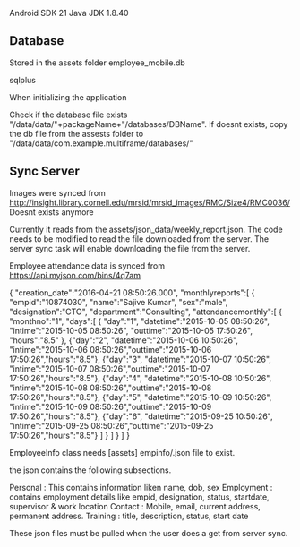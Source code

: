 Android SDK 21
Java JDK 1.8.40


Database
-----------------------------------------------
Stored in the assets folder
employee_mobile.db

sqlplus

When initializing the application

Check if the database file exists "/data/data/"+packageName+"/databases/DBName".
If doesnt exists, copy the db file from the assests folder to "/data/data/com.example.multiframe/databases/"

Sync Server
-----------------------------------------------

Images were synced from
http://insight.library.cornell.edu/mrsid/mrsid_images/RMC/Size4/RMC0036/
Doesnt exists anymore

Currently it reads from the assets/json_data/weekly_report.json.
The code needs to be modified to read the file downloaded from the server.
The server sync task will enable downloading the file from the server.

Employee attendance data is synced from https://api.myjson.com/bins/4q7am

{
  "creation_date":"2016-04-21 08:50:26.000",
  "monthlyreports":[
  {
    "empid":"10874030",
    "name":"Sajive Kumar",
    "sex":"male",
    "designation":"CTO",
    "department":"Consulting",
    "attendancemonthly":[
    {
      "monthno":"1",
      "days":[
      {
        "day":"1",
        "datetime":"2015-10-05 08:50:26",
        "intime":"2015-10-05 08:50:26",
        "outtime":"2015-10-05 17:50:26",
        "hours":"8.5"
      },
      {"day":"2", "datetime":"2015-10-06 10:50:26", "intime":"2015-10-06 08:50:26","outtime":"2015-10-06 17:50:26","hours":"8.5"},
      {"day":"3", "datetime":"2015-10-07 10:50:26", "intime":"2015-10-07 08:50:26","outtime":"2015-10-07 17:50:26","hours":"8.5"},
      {"day":"4", "datetime":"2015-10-08 10:50:26", "intime":"2015-10-08 08:50:26","outtime":"2015-10-08 17:50:26","hours":"8.5"},
      {"day":"5", "datetime":"2015-10-09 10:50:26", "intime":"2015-10-09 08:50:26","outtime":"2015-10-09 17:50:26","hours":"8.5"},
      {"day":"6", "datetime":"2015-09-25 10:50:26", "intime":"2015-09-25 08:50:26","outtime":"2015-09-25 17:50:26","hours":"8.5"}
      ]
    }
    ]
  }
  ]
}



EmployeeInfo class needs [assets] empinfo/<empid>.json file to exist.

the json contains the following subsections.

Personal : This contains information liken name, dob, sex
Employment : contains employment details like empid, designation, status, startdate, supervisor & work location
Contact : Mobile, email, current address, permanent address.
Training : title, description, status, start date

These json files must be pulled when the user does a get from server sync.



